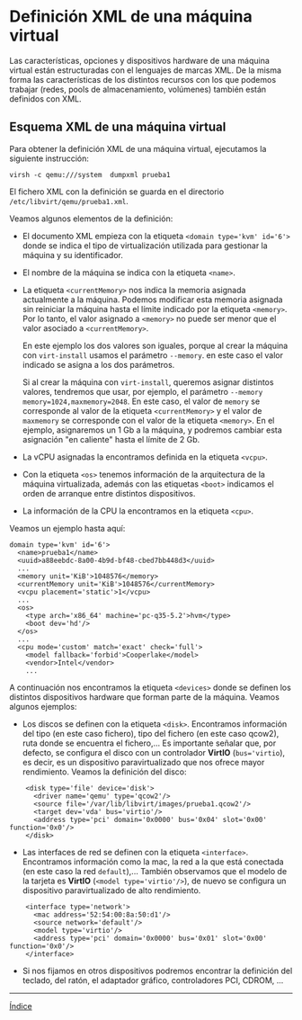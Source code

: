# Definición XML de una máquina virtual

Las características, opciones y dispositivos hardware de una máquina virtual están estructuradas con el lenguajes de marcas XML. De la misma forma las características de los distintos recursos con los que podemos trabajar (redes, pools de almacenamiento, volúmenes) también están definidos con XML.

## Esquema XML de una máquina virtual

Para obtener la definición XML de una máquina virtual, ejecutamos la siguiente instrucción:

```
virsh -c qemu:///system  dumpxml prueba1
```

El fichero XML con la definición se guarda en el directorio `/etc/libvirt/qemu/prueba1.xml`.

Veamos algunos elementos de la definición:

* El documento XML empieza con la etiqueta `<domain type='kvm' id='6'>` donde se indica el tipo de virtualización utilizada para gestionar la máquina y su identificador.
* El nombre de la máquina se indica con la etiqueta `<name>`.
* La etiqueta `<currentMemory>` nos indica la memoria asignada actualmente a la máquina. Podemos modificar esta memoria asignada sin reiniciar la máquina hasta el límite indicado por la etiqueta `<memory>`. Por lo tanto, el valor asignado a `<memory>` no puede ser menor que el valor asociado a `<currentMemory>`.

	En este ejemplo los dos valores son iguales, porque al crear la máquina con `virt-install` usamos el parámetro `--memory`. en este caso el valor indicado se asigna a los dos parámetros.

	Si al crear la máquina con `virt-install`, queremos asignar distintos valores, tendremos que usar, por ejemplo, el parámetro `--memory memory=1024,maxmemory=2048`. En este caso, el valor de `memory` se corresponde al valor de la etiqueta `<currentMemory>` y el valor de `maxmemory` se corresponde con el valor de la etiqueta `<memory>`. En el ejemplo, asignaremos un 1 Gb a la máquina, y podremos cambiar esta asignación "en caliente" hasta el límite de 2 Gb.

* La vCPU asignadas la encontramos definida en la etiqueta `<vcpu>`.
* Con la etiqueta `<os>` tenemos información de la arquitectura de la máquina virtualizada, además con las etiquetas `<boot>` indicamos el orden de arranque entre distintos dispositivos.
* La información de la CPU la encontramos en la etiqueta `<cpu>`.

Veamos un ejemplo hasta aquí:

```
domain type='kvm' id='6'>
  <name>prueba1</name>
  <uuid>a88eebdc-8a00-4b9d-bf48-cbed7bb448d3</uuid>
  ...
  <memory unit='KiB'>1048576</memory>
  <currentMemory unit='KiB'>1048576</currentMemory>
  <vcpu placement='static'>1</vcpu>
  ...
  <os>
    <type arch='x86_64' machine='pc-q35-5.2'>hvm</type>
    <boot dev='hd'/>
  </os>
  ...
  <cpu mode='custom' match='exact' check='full'>
    <model fallback='forbid'>Cooperlake</model>
    <vendor>Intel</vendor>
    ...
```

A continuación nos encontramos la etiqueta `<devices>` donde se definen los distintos dispositivos hardware que forman parte de la máquina. Veamos algunos ejemplos:

* Los discos se definen con la etiqueta `<disk>`. Encontramos información del tipo (en este caso fichero), tipo del fichero (en este caso qcow2), ruta donde se encuentra el fichero,... Es importante señalar que, por defecto, se configura el disco con un controlador **VirtIO** (`bus='virtio`), es decir, es un dispositivo paravirtualizado que nos ofrece mayor rendimiento. Veamos la definición del disco:

```
    <disk type='file' device='disk'>
      <driver name='qemu' type='qcow2'/>
      <source file='/var/lib/libvirt/images/prueba1.qcow2'/>
      <target dev='vda' bus='virtio'/>
      <address type='pci' domain='0x0000' bus='0x04' slot='0x00' function='0x0'/>
    </disk>
```

* Las interfaces de red se definen con la etiqueta `<interface>`. Encontramos información como la mac, la red a la que está conectada (en este caso la red `default`),... También observamos que el modelo de la tarjeta es **VirtIO** (`<model type='virtio'/>`), de nuevo se configura un dispositivo paravirtualizado de alto rendimiento.

```
    <interface type='network'>
      <mac address='52:54:00:8a:50:d1'/>
      <source network='default'/>
      <model type='virtio'/>
      <address type='pci' domain='0x0000' bus='0x01' slot='0x00' function='0x0'/>
    </interface>
```

* Si nos fijamos en otros dispositivos podremos encontrar la definición del teclado, del ratón, el adaptador gráfico, controladores PCI, CDROM, ...

---

[Índice](https://github.com/josedom24/curso_virtualizacion_linux)
